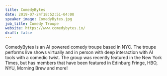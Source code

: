 ```yaml
---
title: ComedyBytes
date: 2019-07-24T18:52:51-04:00
speaker_image: ComedyBytes.jpg
job_title: Comedy Troupe
website: https://www.comedybytes.io/
draft: false
---
```


ComedyBytes is an AI powered comedy troupe based in NYC. The troupe performs live shows virtually and in person with deep interaction with AI tools with a comedic twist.  The group was  recently featured in the New York Times, but has members that have been featured  in Edinburg Fringe, HBO, NYU, Morning Brew and more! 